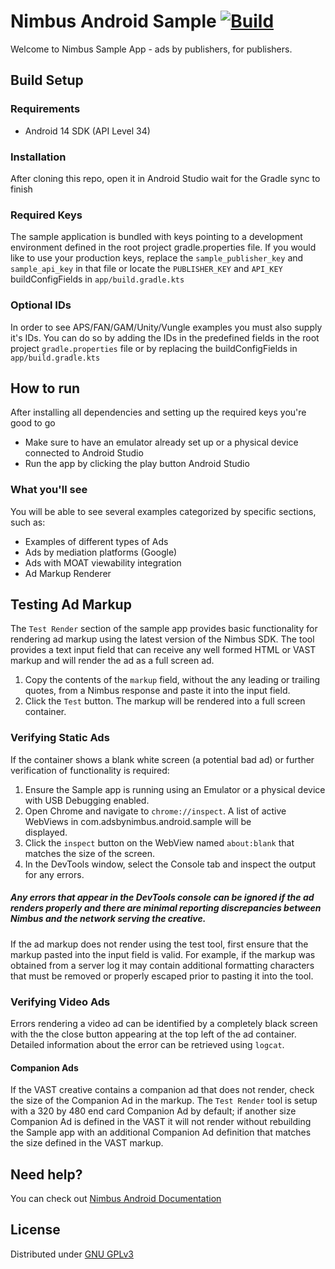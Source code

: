 # Nimbus Android Sample [![Build](https://github.com/timehop/nimbus-android-sample/actions/workflows/build.yml/badge.svg)](https://github.com/timehop/nimbus-android-sample/actions/workflows/build.yml)

Welcome to Nimbus Sample App - ads by publishers, for publishers.

## Build Setup

### Requirements

- Android 14 SDK (API Level 34)

### Installation

After cloning this repo, open it in Android Studio wait for the Gradle sync to finish

### Required Keys

The sample application is bundled with keys pointing to a development environment defined in the 
root project gradle.properties file. If you would like to use your production keys, replace the 
`sample_publisher_key` and `sample_api_key` in that file or locate the `PUBLISHER_KEY` and 
`API_KEY` buildConfigFields in `app/build.gradle.kts`

### Optional IDs

In order to see APS/FAN/GAM/Unity/Vungle examples you must also supply it's IDs. You can do so by
adding the IDs in the predefined fields in the root project `gradle.properties` file or by replacing
the buildConfigFields in `app/build.gradle.kts`

## How to run

After installing all dependencies and setting up the required keys you're good to go

- Make sure to have an emulator already set up or a physical device connected to Android Studio
- Run the app by clicking the play button Android Studio

### What you'll see

You will be able to see several examples categorized by specific sections, such as:

- Examples of different types of Ads
- Ads by mediation platforms (Google)
- Ads with MOAT viewability integration
- Ad Markup Renderer

## Testing Ad Markup

The `Test Render` section of the sample app provides basic functionality for rendering ad markup using the latest 
version of the Nimbus SDK. The tool provides a text input field that can receive any well formed HTML or VAST markup
and will render the ad as a full screen ad. 

1. Copy the contents of the `markup` field, without the any leading or trailing quotes, from a Nimbus
   response and paste it into the input field.
2. Click the `Test` button. The markup will be rendered into a full screen container.

### Verifying Static Ads

If the container shows a blank white screen (a potential bad ad) or further verification of functionality is required:

1. Ensure the Sample app is running using an Emulator or a physical device with USB Debugging enabled.
2. Open Chrome and navigate to `chrome://inspect`. A list of active WebViews in com.adsbynimbus.android.sample will be  
displayed.
3. Click the `inspect` button on the WebView named `about:blank` that matches the size of the screen.
4. In the DevTools window, select the Console tab and inspect the output for any errors. 

##### Any errors that appear in the DevTools console can be ignored if the ad renders properly and there are minimal reporting discrepancies between Nimbus and the network serving the creative.
    
If the ad markup does not render using the test tool, first ensure that the markup pasted into the input field is valid. 
For example, if the markup was obtained from a server log it may contain additional formatting characters that must be 
removed or properly escaped prior to pasting it into the tool.

### Verifying Video Ads

Errors rendering a video ad can be identified by a completely black screen with the the close button appearing at the 
top left of the ad container. Detailed information about the error can be retrieved using `logcat`.

#### Companion Ads

If the VAST creative contains a companion ad that does not render, check the size of the Companion Ad in the markup.
The `Test Render` tool is setup with a 320 by 480 end card Companion Ad by default; if another size Companion Ad is 
defined in the VAST it will not render without rebuilding the Sample app with an additional Companion Ad definition
that matches the size defined in the VAST markup.

## Need help?

You can check out [Nimbus Android Documentation](https://docs.adsbynimbus.com/docs/sdk/android/integration)

## License

Distributed under [GNU GPLv3](https://choosealicense.com/licenses/gpl-3.0/)

